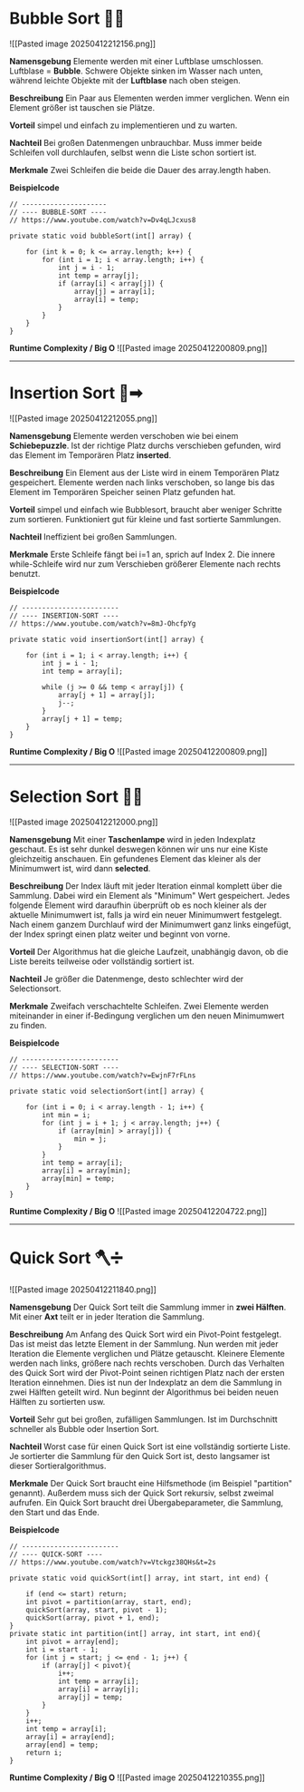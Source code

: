 
# **Bubble Sort** 🌊🎈

![[Pasted image 20250412212156.png]]

**Namensgebung**
Elemente werden mit einer Luftblase umschlossen. Luftblase = **Bubble**. Schwere Objekte sinken im Wasser nach unten, während leichte Objekte mit der **Luftblase** nach oben steigen.

**Beschreibung**
Ein Paar aus Elementen werden immer verglichen. Wenn ein Element größer ist tauschen sie Plätze.

**Vorteil**
simpel und einfach zu implementieren und zu warten.

**Nachteil**
Bei großen Datenmengen unbrauchbar. Muss immer beide Schleifen voll durchlaufen, selbst wenn die Liste schon sortiert ist.

**Merkmale**
Zwei Schleifen die beide die Dauer des array.length haben.

**Beispielcode**
```
// ---------------------  
// ---- BUBBLE-SORT ----  
// https://www.youtube.com/watch?v=Dv4qLJcxus8

private static void bubbleSort(int[] array) {  
  
    for (int k = 0; k <= array.length; k++) {  
        for (int i = 1; i < array.length; i++) {  
            int j = i - 1;  
            int temp = array[j];  
            if (array[i] < array[j]) {  
                array[j] = array[i];  
                array[i] = temp;  
            }  
        }  
    }  
}
```

**Runtime Complexity / Big O**
![[Pasted image 20250412200809.png]]


---


# **Insertion Sort** 🧩➡

![[Pasted image 20250412212055.png]]

**Namensgebung**
Elemente werden verschoben wie bei einem **Schiebepuzzle**. Ist der richtige Platz durchs verschieben gefunden, wird das Element im Temporären Platz **inserted**.

**Beschreibung**
Ein Element aus der Liste wird in einem Temporären Platz gespeichert. Elemente werden nach links verschoben, so lange bis das Element im Temporären Speicher seinen Platz gefunden hat.

**Vorteil**
simpel und einfach wie Bubblesort, braucht aber weniger Schritte zum sortieren. Funktioniert gut für kleine und fast sortierte Sammlungen.

**Nachteil**
Ineffizient bei großen Sammlungen.

**Merkmale**
Erste Schleife fängt bei i=1 an, sprich auf Index 2. Die innere while-Schleife wird nur zum Verschieben größerer Elemente nach rechts benutzt.

**Beispielcode**
```
// ------------------------  
// ---- INSERTION-SORT ----  
// https://www.youtube.com/watch?v=8mJ-OhcfpYg

private static void insertionSort(int[] array) {  
  
    for (int i = 1; i < array.length; i++) {  
        int j = i - 1;  
        int temp = array[i];  
  
        while (j >= 0 && temp < array[j]) {  
            array[j + 1] = array[j];  
            j--;  
        }  
        array[j + 1] = temp;  
    }  
}
```

**Runtime Complexity / Big O**
![[Pasted image 20250412200809.png]]


---


# **Selection Sort** 🔦🔆

![[Pasted image 20250412212000.png]]

**Namensgebung**
Mit einer **Taschenlampe** wird in jeden Indexplatz geschaut. Es ist sehr dunkel deswegen können wir uns nur eine Kiste gleichzeitig anschauen. Ein gefundenes Element das kleiner als der Minimumwert ist, wird dann **selected**.

**Beschreibung**
Der Index läuft mit jeder Iteration einmal komplett über die Sammlung. Dabei wird ein Element als "Minimum" Wert gespeichert. Jedes folgende Element wird daraufhin überprüft ob es noch kleiner als der aktuelle Minimumwert ist, falls ja wird ein neuer Minimumwert festgelegt. Nach einem ganzem Durchlauf wird der Minimumwert ganz links eingefügt, der Index springt einen platz weiter und beginnt von vorne.

**Vorteil**
Der Algorithmus hat die gleiche Laufzeit, unabhängig davon, ob die Liste bereits teilweise oder vollständig sortiert ist.

**Nachteil**
Je größer die Datenmenge, desto schlechter wird der Selectionsort.

**Merkmale**
Zweifach verschachtelte Schleifen. Zwei Elemente werden miteinander in einer if-Bedingung verglichen um den neuen Minimumwert zu finden.

**Beispielcode**
```
// ------------------------  
// ---- SELECTION-SORT ----  
// https://www.youtube.com/watch?v=EwjnF7rFLns

private static void selectionSort(int[] array) {  
  
    for (int i = 0; i < array.length - 1; i++) {  
        int min = i;  
        for (int j = i + 1; j < array.length; j++) {  
            if (array[min] > array[j]) {  
                min = j;  
            }  
        }  
        int temp = array[i];  
        array[i] = array[min];  
        array[min] = temp;  
    }  
}
```

**Runtime Complexity / Big O**
![[Pasted image 20250412204722.png]]


---


# **Quick Sort** 🪓➗

![[Pasted image 20250412211840.png]]

**Namensgebung**
Der Quick Sort teilt die Sammlung immer in **zwei Hälften**. Mit einer **Axt** teilt er in jeder Iteration die Sammlung.

**Beschreibung**
Am Anfang des Quick Sort wird ein Pivot-Point festgelegt. Das ist meist das letzte Element in der Sammlung. Nun werden mit jeder Iteration die Elemente verglichen und Plätze getauscht. Kleinere Elemente werden nach links, größere nach rechts verschoben. Durch das Verhalten des Quick Sort wird der Pivot-Point seinen richtigen Platz nach der ersten Iteration einnehmen. Dies ist nun der Indexplatz an dem die Sammlung in zwei Hälften geteilt wird. Nun beginnt der Algorithmus bei beiden neuen Hälften zu sortierten usw.

**Vorteil**
Sehr gut bei großen, zufälligen Sammlungen. Ist im Durchschnitt schneller als Bubble oder Insertion Sort.

**Nachteil**
Worst case für einen Quick Sort ist eine vollständig sortierte Liste. Je sortierter die Sammlung für den Quick Sort ist, desto langsamer ist dieser Sortieralgorithmus.

**Merkmale**
Der Quick Sort braucht eine Hilfsmethode (im Beispiel "partition" genannt). Außerdem muss sich der Quick Sort rekursiv, selbst zweimal aufrufen. Ein Quick Sort braucht drei Übergabeparameter, die Sammlung, den Start und das Ende.

**Beispielcode**
```
// ------------------------  
// ---- QUICK-SORT ----  
// https://www.youtube.com/watch?v=Vtckgz38QHs&t=2s

private static void quickSort(int[] array, int start, int end) {  
  
    if (end <= start) return;  
    int pivot = partition(array, start, end);  
    quickSort(array, start, pivot - 1);  
    quickSort(array, pivot + 1, end);  
}  
private static int partition(int[] array, int start, int end){  
    int pivot = array[end];  
    int i = start - 1;  
    for (int j = start; j <= end - 1; j++) {  
        if (array[j] < pivot){  
            i++;  
            int temp = array[i];  
            array[i] = array[j];  
            array[j] = temp;  
        }  
    }  
    i++;  
    int temp = array[i];  
    array[i] = array[end];  
    array[end] = temp;  
    return i;  
}
```

**Runtime Complexity / Big O**
![[Pasted image 20250412210355.png]]